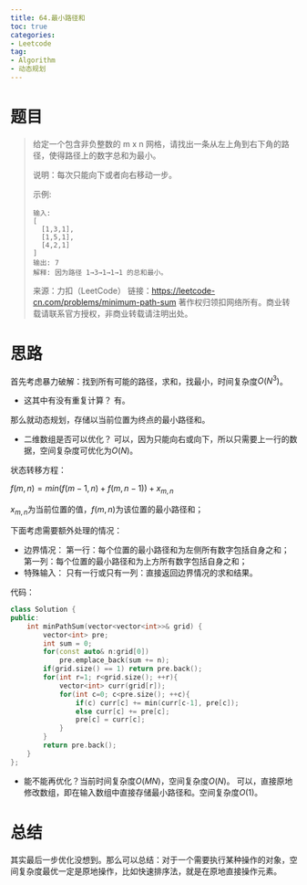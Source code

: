 ```yaml
---
title: 64.最小路径和
toc: true
categories:
- Leetcode
tag: 
- Algorithm
- 动态规划
---
```


# 题目

> 给定一个包含非负整数的 m x n 网格，请找出一条从左上角到右下角的路径，使得路径上的数字总和为最小。
>
> 说明：每次只能向下或者向右移动一步。
>
> 示例:
>
> ```
> 输入:
> [
>   [1,3,1],
>   [1,5,1],
>   [4,2,1]
> ]
> 输出: 7
> 解释: 因为路径 1→3→1→1→1 的总和最小。
> ```
>
> 来源：力扣（LeetCode）
> 链接：https://leetcode-cn.com/problems/minimum-path-sum
> 著作权归领扣网络所有。商业转载请联系官方授权，非商业转载请注明出处。

<!--more-->

# 思路

首先考虑暴力破解：找到所有可能的路径，求和，找最小，时间复杂度$O(N^3)$。

- 这其中有没有重复计算？
  有。

那么就动态规划，存储以当前位置为终点的最小路径和。

- 二维数组是否可以优化？
  可以，因为只能向右或向下，所以只需要上一行的数据，空间复杂度可优化为$O(N)$。

状态转移方程：

$f(m,n)=min(f(m-1,n)+f(m,n-1))+x_{m,n}$

$x_{m,n}$为当前位置的值，$f(m,n)$为该位置的最小路径和；

下面考虑需要额外处理的情况：

- 边界情况：
  第一行：每个位置的最小路径和为左侧所有数字包括自身之和；
  第一列：每个位置的最小路径和为上方所有数字包括自身之和；
- 特殊输入：
  只有一行或只有一列：直接返回边界情况的求和结果。

代码：

```c++
class Solution {
public:
    int minPathSum(vector<vector<int>>& grid) {
        vector<int> pre;
        int sum = 0;
        for(const auto& n:grid[0])
            pre.emplace_back(sum += n);
        if(grid.size() == 1) return pre.back();
        for(int r=1; r<grid.size(); ++r){
            vector<int> curr(grid[r]);
            for(int c=0; c<pre.size(); ++c){
                if(c) curr[c] += min(curr[c-1], pre[c]);
                else curr[c] += pre[c];
                pre[c] = curr[c];
            }
        }
        return pre.back();
    }
};
```

- 能不能再优化？当前时间复杂度$O(MN)$，空间复杂度$O(N)$。
  可以，直接原地修改数组，即在输入数组中直接存储最小路径和。空间复杂度$O(1)$。

# 总结

其实最后一步优化没想到。那么可以总结：对于一个需要执行某种操作的对象，空间复杂度最优一定是原地操作，比如快速排序法，就是在原地直接操作元素。

